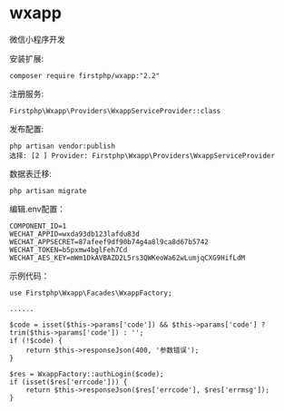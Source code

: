 # wxapp
微信小程序开发

安装扩展:

	composer require firstphp/wxapp:"2.2"


注册服务:

    Firstphp\Wxapp\Providers\WxappServiceProvider::class


发布配置:

	php artisan vendor:publish
	选择: [2 ] Provider: Firstphp\Wxapp\Providers\WxappServiceProvider


数据表迁移:

    php artisan migrate


编辑.env配置：

	COMPONENT_ID=1
	WECHAT_APPID=wxda93db123lafdu83d
	WECHAT_APPSECRET=87afeef9df90b74g4a8l9ca8d67b5742
	WECHAT_TOKEN=b5pxmw4bglFeh7Cd
	WECHAT_AES_KEY=mWm1DkAVBAZD2L5rs3QWKeoWa62wLumjqCXG9HifLdM


示例代码：

    use Firstphp\Wxapp\Facades\WxappFactory;

    ......

    $code = isset($this->params['code']) && $this->params['code'] ? trim($this->params['code']) : '';
    if (!$code) {
        return $this->responseJson(400, '参数错误');
    }

    $res = WxappFactory::authLogin($code);
    if (isset($res['errcode'])) {
        return $this->responseJson($res['errcode'], $res['errmsg']);
    }
